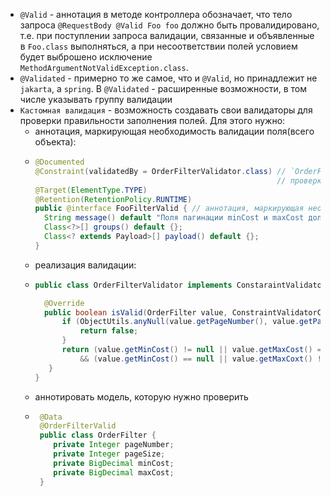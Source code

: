 * `@Valid` - аннотация в методе контроллера обозначает, что тело запроса `@RequestBody @Valid Foo foo` должно быть
  провалидировано, т.е. при поступлении запроса валидации, связанные и объявленные в `Foo.class` выполняться, а при
  несоответствии полей условием будет выброшено исключение `MethodArgumentNotValidException.class`.
* `@Validated` - примерно то же самое, что и `@Valid`, но принадлежит не `jakarta`, а `spring`. В `@Validated` -
  расширенные возможности, в том числе указывать группу валидации
* `Кастомная валидация` - возможность создавать свои валидаторы для проверки правильности заполнения полей. Для этого
  нужно:
    - аннотация, маркирующая необходимость валидации поля(всего объекта):
    - ```java
      @Documented
      @Constraint(validatedBy = OrderFilterValidator.class) // `OrderFilterValidator` - класс, где происходит 
                                                            // проверка (валидация) условий
      @Target(ElementType.TYPE)
      @Retention(RetentionPolicy.RUNTIME)
      public @interface FooFilterValid { // аннотация, маркирующая необходимость валидации поля
        String message() default "Поля пагинации minCost и maxCost должны быть указаны!";
        Class<?>[] groups() default {};
        Class<? extends Payload>[] payload() default {};
      }
      ```
    - реализация валидации:
    - ```java
      public class OrderFilterValidator implements ConstaraintValidator<FooFilterValid, FooFilter> { // <аннотация, тип проверяемого значения>

        @Override
        public boolean isValid(OrderFilter value, ConstraintValidatorContext context) {
            if (ObjectUtils.anyNull(value.getPageNumber(), value.getPageSize())) {
                return false;
            }
            return (value.getMinCost() != null || value.getMaxCost() == null)
                && (value.getMinCost() == null || value.getMaxCoxt() != null);
         }
      }
      ```
    - аннотировать модель, которую нужно проверить
    - ```java
       @Data
       @OrderFilterValid
       public class OrderFilter { 
          private Integer pageNumber;
          private Integer pageSize;
          private BigDecimal minCost;
          private BigDecimal maxCost;
       }
      ```
